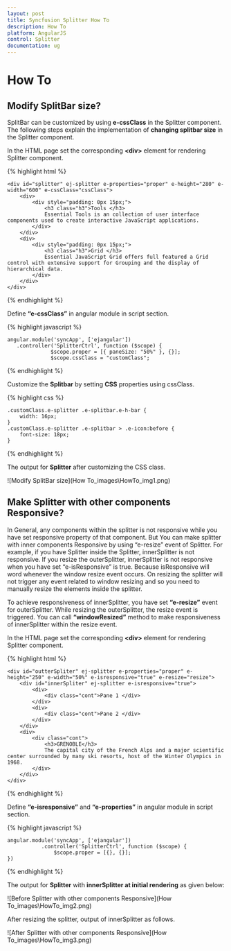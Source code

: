 ```yaml
---
layout: post
title: Syncfusion Splitter How To
description: How To
platform: AngularJS
control: Splitter
documentation: ug
---
```


# How To

## Modify SplitBar size?

SplitBar can be customized by using **e-cssClass** in the Splitter component. The following steps explain the implementation of **changing splitbar size** in the Splitter component.

In the HTML page set the corresponding **&lt;div&gt;** element for rendering Splitter component.


{% highlight html %}

    <div id="splitter" ej-splitter e-properties="proper" e-height="280" e-width="600" e-cssClass="cssClass">
        <div>
            <div style="padding: 0px 15px;">
                <h3 class="h3">Tools </h3>
                Essential Tools is an collection of user interface components used to create interactive JavaScript applications.
            </div>
        </div>
        <div>
            <div style="padding: 0px 15px;">
                <h3 class="h3">Grid </h3>
                Essential JavaScript Grid offers full featured a Grid control with extensive support for Grouping and the display of hierarchical data.
            </div>
        </div>
    </div>
        
{% endhighlight %}

Define **“e-cssClass”** in angular module in script section.

{% highlight javascript %}

    angular.module('syncApp', ['ejangular'])
       .controller('SplitterCtrl', function ($scope) {
                  $scope.proper = [{ paneSize: "50%" }, {}];
                  $scope.cssClass = "customClass";

{% endhighlight %}

Customize the **Splitbar** by setting **CSS** properties using cssClass.

{% highlight css %}

    .customClass.e-splitter .e-splitbar.e-h-bar {
        width: 16px;
    }
    .customClass.e-splitter .e-splitbar > .e-icon:before {
        font-size: 18px;
    }

{% endhighlight %}

The output for **Splitter** after customizing the CSS class.

![Modify SplitBar size](How To_images\HowTo_img1.png) 

## Make Splitter with other components Responsive?

In General, any components within the splitter is not responsive while you have set responsive property of that component. But You can make splitter with inner components Responsive by using “e-resize” event of Splitter. For example, if you have Splitter inside the Splitter, innerSplitter is not responsive. If you resize the outerSplitter, innerSplitter is not responsive when you have set “e-isResponsive” is true. Because isResponsive will word whenever the window resize event occurs. On resizing the splitter will not trigger any event related to window resizing and so you need to manually resize the elements inside the splitter.

To achieve responsiveness of innerSplitter, you have set **“e-resize”** event for outerSplitter. While resizing the outerSplitter, the resize event is triggered. You can call **“windowResized”** method to make responsiveness of innerSplitter within the resize event. 

In the HTML page set the corresponding **&lt;div&gt;** element for rendering Splitter component.

{% highlight html %}

    <div id="outterSpliter" ej-splitter e-properties="proper" e-height="250" e-width="50%" e-isresponsive="true" e-resize="resize">
        <div id="innerSpliter" ej-splitter e-isresponsive="true">
            <div>
                <div class="cont">Pane 1 </div>
            </div>
            <div>
                <div class="cont">Pane 2 </div>
            </div>
        </div>
        <div>
            <div class="cont">
                <h3>GRENOBLE</h3>
                The capital city of the French Alps and a major scientific center surrounded by many ski resorts, host of the Winter Olympics in 1968.
            </div>
        </div>
    </div>
    
{% endhighlight %}

Define **“e-isresponsive”** and **“e-properties”** in angular module in script section.

{% highlight javascript %}

    angular.module('syncApp', ['ejangular'])
               .controller('SplitterCtrl', function ($scope) {
                   $scope.proper = [{}, {}];
    })

{% endhighlight %}

The output for **Splitter** with **innerSplitter at initial rendering** as given below:

![Before Splitter with other components Responsive](How To_images\HowTo_img2.png) 

After resizing the splitter, output of innerSplitter as follows.

![After Splitter with other components Responsive](How To_images\HowTo_img3.png) 